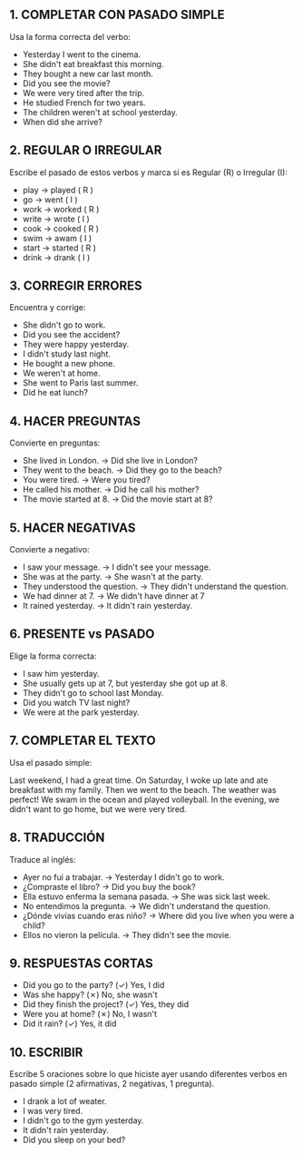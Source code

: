 ## 1. COMPLETAR CON PASADO SIMPLE
Usa la forma correcta del verbo:

- Yesterday I went to the cinema.
- She didn't eat breakfast this morning.
- They bought a new car last month.
- Did you see the movie?
- We were very tired after the trip.
- He studied French for two years.
- The children weren't at school yesterday.
- When did she arrive?

## 2. REGULAR O IRREGULAR
Escribe el pasado de estos verbos y marca si es Regular (R) o Irregular (I):

- play → played ( R )
- go → went ( I )
- work → worked ( R )
- write → wrote ( I )
- cook → cooked ( R )
- swim → awam ( I )
- start → started ( R )
- drink → drank ( I )

## 3. CORREGIR ERRORES
Encuentra y corrige:

- She didn't go to work.
- Did you see the accident?
- They were happy yesterday.
- I didn't study last night.
- He bought a new phone.
- We weren't at home.
- She went to Paris last summer.
- Did he eat lunch?

## 4. HACER PREGUNTAS
Convierte en preguntas:

- She lived in London. → Did she live in London?
- They went to the beach. → Did they go to the beach?
- You were tired. → Were you tired?
- He called his mother. → Did he call his mother?
- The movie started at 8. → Did the movie start at 8?

## 5. HACER NEGATIVAS
Convierte a negativo:

- I saw your message. → I didn't see your message.
- She was at the party. → She wasn't at the party.
- They understood the question. → They didn't understand the question.
- We had dinner at 7. → We didn't have dinner at 7
- It rained yesterday. → It didn't rain yesterday.

## 6. PRESENTE vs PASADO
Elige la forma correcta:

- I saw him yesterday.
- She usually gets up at 7, but yesterday she got up at 8.
- They didn't go to school last Monday.
- Did you watch TV last night?
- We were at the park yesterday.

## 7. COMPLETAR EL TEXTO
Usa el pasado simple:

Last weekend, I had a great time. On Saturday, I woke up late and ate breakfast with my family. Then we went to the beach. The weather was perfect! We swam in the ocean and played volleyball. In the evening, we didn't want to go home, but we were very tired.

## 8. TRADUCCIÓN
Traduce al inglés:

- Ayer no fui a trabajar. → Yesterday I didn't go to work.
- ¿Compraste el libro? → Did you buy the book?
- Ella estuvo enferma la semana pasada. → She was sick last week.
- No entendimos la pregunta. → We didn't understand the question.
- ¿Dónde vivías cuando eras niño? → Where did you live when you were a child?
- Ellos no vieron la película. → They didn't see the movie.

## 9. RESPUESTAS CORTAS

- Did you go to the party? (✓) Yes, I did
- Was she happy? (✗) No, she wasn't
- Did they finish the project? (✓) Yes, they did
- Were you at home? (✗) No, I wasn't
- Did it rain? (✓) Yes, it did

## 10. ESCRIBIR
Escribe 5 oraciones sobre lo que hiciste ayer usando diferentes verbos en pasado simple (2 afirmativas, 2 negativas, 1 pregunta).

- I drank a lot of weater.
- I was very tired.
- I didn't go to the gym yesterday.
- It didn't rain yesterday.
- Did you sleep on your bed?